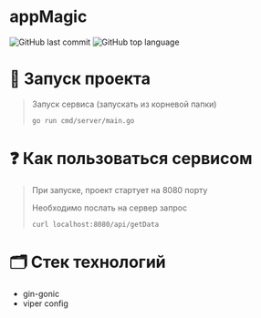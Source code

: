 # appMagic

![GitHub last commit](https://img.shields.io/github/last-commit/burmatovdd/appMagic?style=flat-square)
![GitHub top language](https://img.shields.io/github/languages/top/burmatovdd/appMagic?style=flat-square)

# :rocket: Запуск проекта
> Запуск сервиса (запускать из корневой папки)
> 
> `go run cmd/server/main.go`

# :question: Как пользоваться сервисом
> При запуске, проект стартует на 8080 порту
>
> Необходимо послать на сервер запрос 
>
> `curl localhost:8080/api/getData`

# :card_index_dividers: Стек технологий
 - gin-gonic
 - viper config
